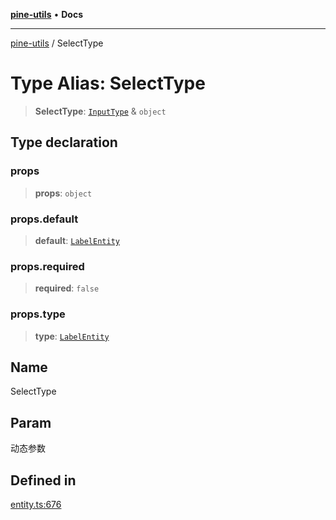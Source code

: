 [**pine-utils**](../README.md) • **Docs**

***

[pine-utils](../globals.md) / SelectType

# Type Alias: SelectType

> **SelectType**: [`InputType`](InputType.md) & `object`

## Type declaration

### props

> **props**: `object`

### props.default

> **default**: [`LabelEntity`](../interfaces/LabelEntity.md)

### props.required

> **required**: `false`

### props.type

> **type**: [`LabelEntity`](../interfaces/LabelEntity.md)

## Name

SelectType

## Param

动态参数

## Defined in

[entity.ts:676](https://github.com/byzhyt/pine-utils/blob/924fa77904d2b99c7ab94631f9f8a700b695aa96/src/entity.ts#L676)
